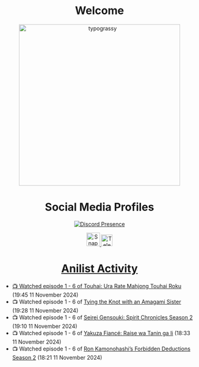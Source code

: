 <div align="center">

# Welcome
<a href="https://github.com/kawarimidoll/typograssy">
    <img alt="typograssy" src="https://typograssy.deno.dev/api?text=%E3%82%88%E3%81%86%E3%81%93%E3%81%9D%E3%81%BF%E3%81%AA%E3%81%95%E3%82%93%20-%20Sheby--&&l0=none&l1=82d9d0&l2=027353&l3=038c4c&l4=01402e&bg=none&frame=none&speed=100&comment=" width="421.99">
</a>

</div>

<div align="center">

# Social Media Profiles

[![Discord Presence](https://lanyard.cnrad.dev/api/612532963938271232)](https://discord.com/users/612532963938271232)


<a href="https://www.snapchat.com/add/a.sheby" title="Snapchat Profile">
    <img src="https://www.freepnglogos.com/uploads/snapchat-logo-png-0.png" width="35" alt="Snapchat Logo" />


<a href="https://t.me/ASheby" title="Telegram Profile">
    <img src="https://www.freepnglogos.com/uploads/telegram-logo-png-0.png" width="30" alt="Telegram Logo" />


</div>

<div align="center">

# Anilist Activity

</div>

<!-- ANILIST_ACTIVITY:start -->

-   📺 Watched episode 1 - 6 of [Touhai: Ura Rate Mahjong Touhai Roku](https://anilist.co/anime/173263) (19:45 11 November 2024)
-   📺 Watched episode 1 - 6 of [Tying the Knot with an Amagami Sister](https://anilist.co/anime/164172) (19:28 11 November 2024)
-   📺 Watched episode 1 - 6 of [Seirei Gensouki: Spirit Chronicles Season 2](https://anilist.co/anime/141182) (19:10 11 November 2024)
-   📺 Watched episode 1 - 6 of [Yakuza Fiancé: Raise wa Tanin ga Ii](https://anilist.co/anime/170468) (18:33 11 November 2024)
-   📺 Watched episode 1 - 6 of [Ron Kamonohashi’s Forbidden Deductions Season 2](https://anilist.co/anime/172355) (18:21 11 November 2024)

<!-- ANILIST_ACTIVITY:end -->
